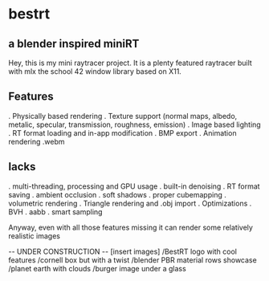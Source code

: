 # bestrt
## a blender inspired miniRT

Hey, this is my mini raytracer project.
It is a plenty featured raytracer built with mlx the school 42 window library based on X11.

## Features
  . Physically based rendering
  . Texture support (normal maps, albedo, metalic, specular, transmission, roughness, emission)
  . Image based lighting
  . RT format loading and in-app modification
  . BMP export
  . Animation rendering .webm

## lacks
  . multi-threading, processing and GPU usage
  . built-in denoising
  . RT format saving
  . ambient occlusion
  . soft shadows
  . proper cubemapping
  . volumetric rendering
  . Triangle rendering and .obj import
  . Optimizations
    . BVH
    . aabb
    . smart sampling

Anyway, even with all those features missing it can render some relatively realistic images

-- UNDER CONSTRUCTION --
[insert images]
  /BestRT logo with cool features
  /cornell box but with a twist
  /blender PBR material rows showcase
  /planet earth with clouds
  /burger image under a glass
